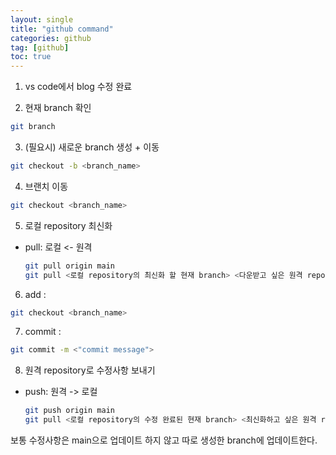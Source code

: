 ```yaml
---
layout: single
title: "github command"
categories: github
tag: [github]
toc: true
---
```



1. vs code에서 blog 수정 완료

2. 현재 branch 확인
```bash
git branch
```

3. (필요시) 새로운 branch 생성 + 이동
```bash
git checkout -b <branch_name>
```

4. 브랜치 이동
```bash
git checkout <branch_name>
```

5. 로컬 repository 최신화
- pull: 로컬 <- 원격

    ```bash 
    git pull origin main
    git pull <로컬 repository의 최신화 할 현재 branch> <다운받고 싶은 원격 repository의 branch 이름>
    ``` 

6. add :
```bash
git checkout <branch_name>
```

7. commit : 
```bash
git commit -m <"commit message">
```

8. 원격 repository로 수정사항 보내기
- push: 원격 -> 로컬

    ```bash 
    git push origin main
    git pull <로컬 repository의 수정 완료된 현재 branch> <최신화하고 싶은 원격 repository의 branch 이름>
    ```
보통 수정사항은 main으로 업데이트 하지 않고 따로 생성한 branch에 업데이트한다.

